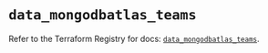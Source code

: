 # `data_mongodbatlas_teams`

Refer to the Terraform Registry for docs: [`data_mongodbatlas_teams`](https://registry.terraform.io/providers/mongodb/mongodbatlas/1.26.0/docs/data-sources/teams).
